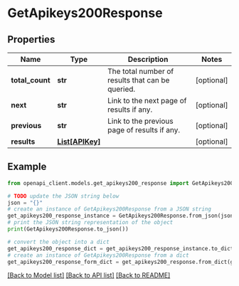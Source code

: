 # GetApikeys200Response


## Properties

Name | Type | Description | Notes
------------ | ------------- | ------------- | -------------
**total_count** | **str** | The total number of results that can be queried. | [optional] 
**next** | **str** | Link to the next page of results if any. | [optional] 
**previous** | **str** | Link to the previous page of results if any. | [optional] 
**results** | [**List[APIKey]**](APIKey.md) |  | [optional] 

## Example

```python
from openapi_client.models.get_apikeys200_response import GetApikeys200Response

# TODO update the JSON string below
json = "{}"
# create an instance of GetApikeys200Response from a JSON string
get_apikeys200_response_instance = GetApikeys200Response.from_json(json)
# print the JSON string representation of the object
print(GetApikeys200Response.to_json())

# convert the object into a dict
get_apikeys200_response_dict = get_apikeys200_response_instance.to_dict()
# create an instance of GetApikeys200Response from a dict
get_apikeys200_response_form_dict = get_apikeys200_response.from_dict(get_apikeys200_response_dict)
```
[[Back to Model list]](../README.md#documentation-for-models) [[Back to API list]](../README.md#documentation-for-api-endpoints) [[Back to README]](../README.md)


